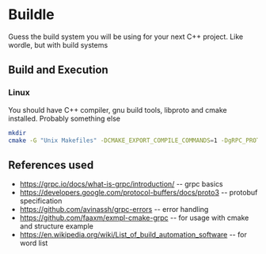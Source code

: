 # Buildle
Guess the build system you will be using for your next C++ project. Like wordle, but with build systems

## Build and Execution

### Linux

You should have C++ compiler, gnu build tools, libproto and cmake installed. Probably something else

```bash
mkdir
cmake -G "Unix Makefiles" -DCMAKE_EXPORT_COMPILE_COMMANDS=1 -DgRPC_PROTOBUF_PACKAGE_TYPE=CONFIG ..
```

## References used
* https://grpc.io/docs/what-is-grpc/introduction/ -- grpc basics
* https://developers.google.com/protocol-buffers/docs/proto3 -- protobuf specification
* https://github.com/avinassh/grpc-errors -- error handling
* https://github.com/faaxm/exmpl-cmake-grpc -- for usage with cmake and structure example
* https://en.wikipedia.org/wiki/List_of_build_automation_software -- for word list